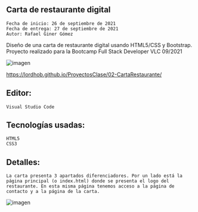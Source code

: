 ## Carta de restaurante digital

    Fecha de inicio: 26 de septiembre de 2021
    Fecha de entrega: 27 de septiembre de 2021
    Autor: Rafael Giner Gómez

Diseño de una carta de restaurante digital usando HTML5/CSS y Bootstrap. Proyecto realizado para la Bootcamp Full Stack Developer VLC 09/2021

![imagen](https://user-images.githubusercontent.com/90702425/134978636-18861c70-b0aa-4828-8340-dac387b3a760.png)


https://lordhob.github.io/ProyectosClase/02-CartaRestaurante/

## Editor:

    Visual Studio Code

## Tecnologías usadas:

    HTML5
    CSS3

## Detalles:

    La carta presenta 3 apartados diferenciadores. Por un lado está la página principal (o index.html) donde se presenta el logo del
    restaurante. En esta misma página tenemos acceso a la página de contacto y a la página de la carta.

![imagen](https://user-images.githubusercontent.com/90702425/134980333-63ee4f31-00e1-4e76-9be8-afacd96a33d7.png)

